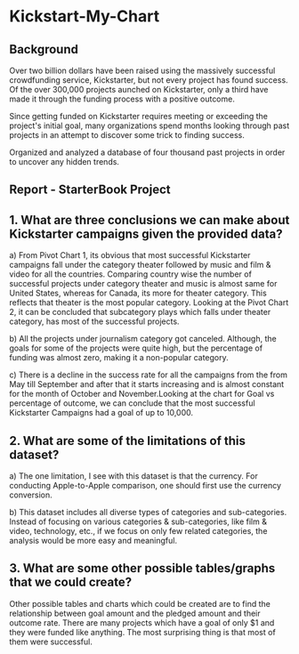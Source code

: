# Kickstart-My-Chart

## Background

Over two billion dollars have been raised using the massively successful crowdfunding service, Kickstarter, but not every project has found success. Of the over 300,000 projects aunched on Kickstarter, only a third have made it through the funding process with a positive outcome.

Since getting funded on Kickstarter requires meeting or exceeding the project's initial goal, many organizations spend months looking through past projects in an attempt to discover some trick to finding success. 

Organized and analyzed a database of four thousand past projects in order to uncover any hidden trends.

## Report - StarterBook Project
## 1.	What are three conclusions we can make about Kickstarter campaigns given the provided data?
a)	From Pivot Chart 1, its obvious that most successful Kickstarter campaigns fall under the category theater followed by music and film & video for all the countries. Comparing country wise the number of successful projects under category theater and music is almost same for United States, whereas for Canada, its more for theater category. This reflects that theater is the most popular category. 
Looking at the Pivot Chart 2, it can be concluded that subcategory plays which falls under theater category, has most of the successful projects.

b)	All the projects under journalism category got canceled. Although, the goals for some of the projects were quite high, but the percentage of funding was almost zero, making it a non-popular category.

c)	There is a decline in the success rate for all the campaigns from the from May till September and after that it starts increasing and is almost constant for the month of October and November.Looking at the chart for Goal vs percentage of outcome, we can conclude that the most successful Kickstarter Campaigns had a goal of up to 10,000. 


## 2.	What are some of the limitations of this dataset?
a)	The one limitation, I see with this dataset is that the currency. For conducting Apple-to-Apple comparison, one should first use the currency conversion.

b)	This dataset includes all diverse types of categories and sub-categories. Instead of focusing on various categories & sub-categories, like film & video, technology, etc., if we focus on only few related categories, the analysis would be more easy and meaningful.


## 3.	What are some other possible tables/graphs that we could create?
Other possible tables and charts which could be created are to find the relationship between goal amount and the pledged amount and their outcome rate.
There are many projects which have a goal of only $1 and they were funded like anything. The most surprising thing is that most of them were successful.
